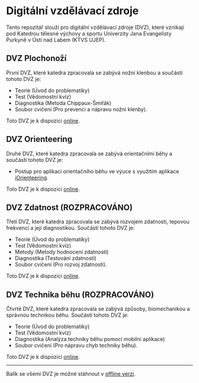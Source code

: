 # Digitální vzdělávací zdroje

Tento repozitář slouží pro digitální vzdělávací zdroje (DVZ), které vznikají pod Katedrou tělesné výchovy a sportu Univerzity Jana Evangelisty Purkyně v Ústí nad Labem (KTVS UJEP).

## DVZ Plochonoží

První DVZ, které katedra zpracovala se zabývá nožní klenbou a součástí tohoto DVZ je:

- Teorie (Úvod do problematiky)
- Test (Vědomostní kvíz)
- Diagnostika (Metoda Chippaux-Šmiřák)
- Soubor cvičení (Pro prevenci a nápravu nožní klenby).

Toto DVZ je k dispozici [online](https://heidler.github.io/dvz/plochonozi/).

## DVZ Orienteering

Druhé DVZ, které katedra zpracovala se zabývá orientačními běhy a součástí tohoto DVZ je:

- Postup pro aplikaci orientačního běhu ve výuce s využitím aplikace [iOrienteering](http://www.iorienteering.com).

Toto DVZ je k dispozici [online](https://heidler.github.io/dvz/orienteering/).

## DVZ Zdatnost (ROZPRACOVÁNO)

Třetí DVZ, které katedra zpracovala se zabývá rozvojem zdatnosti, tepovou frekvencí a její diagnostikou. Součástí tohoto DVZ je:

- Teorie (Úvod do problematiky)
- Test (Vědomostní kvíz)
- Metody (Metody hodnocení zdatnosti)
- Diagnostika (Testování zdatnosti)
- Soubor cvičení (Pro rozvoj zdatnosti).

Toto DVZ je k dispozici [online](https://heidler.github.io/dvz/zdatnost/).

## DVZ Technika běhu (ROZPRACOVÁNO)

Čtvrté DVZ, které katedra zpracovala se zabývá způsoby, biomechanikou a správnou technikou běhu. Součástí tohoto DVZ je:

- Teorie (Úvod do problematiky)
- Test (Vědomostní kvíz)
- Diagnostika (Analýza techniky běhu pomocí mobilní aplikace)
- Soubor cvičení (Pro nápravu chyb techniky běhu).

Toto DVZ je k dispozici [online](https://heidler.github.io/dvz/atletika/).

---

Balík se všemi DVZ je možné stáhnout v [offline verzi](https://github.com/heidler/dvz/releases).